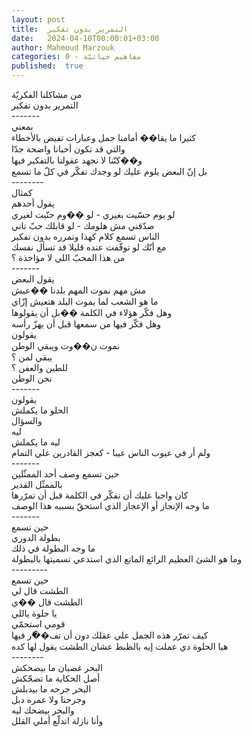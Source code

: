 ```yaml
---
layout: post
title:  التمرير بدون تفكير
date:   2024-04-10T00:00:01+03:00
author: Mahmoud Marzouk
categories: 0 - مفاهيم حياتيّة
published:  true
---
```

من مشاكلنا الفكريّة\
التمرير بدون تفكير\
\-\-\-\-\-\--\
بمعني\
كثيرا ما يقا�� أمامنا جمل وعبارات تفيض بالأخطاء\
والتي قد تكون أحيانا واضحة جدّا\
و��كنّنا لا نجهد عقولنا بالتفكير فيها\
بل إنّ البعض يلوم عليك لو وجدك تفكّر في كلّ ما تسمع\
\-\-\-\-\-\-\--\
كمثال\
يقول أحدهم\
لو يوم حسّيت بغيري - لو ��وم حنّيت لغيري\
صدّقني مش هلومك - لو قابلك حبّ تاني\
الناس تسمع كلام كهذا وتمرره بدون تفكير\
مع أنّك لو توقّفت عنده قليلا قد تسأل نفسك\
من هذا المحبّ اللي لا مؤاخذة ؟\
\-\-\-\-\-\--\
يقول البعض\
مش مهم نموت المهم بلدنا ��عيش\
ما هو الشعب لما يموت البلد هتعيش إزّاي\
وهل فكّر هؤلاء في الكلمة ��بل أن يقولوها\
وهل فكّر فيها من سمعها قبل أن يهزّ رأسه\
يقولون\
نموت ن��وت ويبقي الوطن\
يبقي لمن ؟\
للطين والعفن ؟\
نحن الوطن\
\-\-\-\-\-\--\
يقولون\
الحلو ما يكملش\
والسؤال\
ليه\
ليه ما يكملش\
ولم أر في عيوب الناس عيبا - كعجز القادرين علي التمام\
\-\-\-\-\-\--\
حين تسمع وصف أحد الممثّلين\
بالممثّل القدير\
كان واجبا عليك أن تفكّر في الكلمة قبل أن تمرّرها\
ما وجه الإنجاز أو الإعجاز الذي استحقّ بسببه هذا الوصف\
\-\-\-\-\-\--\
حين تسمع\
بطولة الدوري\
ما وجه البطولة في ذلك\
وما هو الشئ العظيم الرائع الماتع الذي استدعي تسميتها
بالبطولة\
\-\-\-\-\-\-\-\--\
حين تسمع\
الطشت قال لي\
الطشت قال ��ي\
يا حلوة ياللي\
قومي استحمّي\
كيف تمرّر هذه الجمل علي عقلك دون أن تف��ّر فيها\
هيا الحلوة دي عملت إيه بالظبط عشان الطشت يقول لها كده\
\-\-\-\-\-\-\--\
البحر غضبان ما بيضحكش\
أصل الحكاية ما تضحّكش\
البحر جرحه ما بيدبلش\
وجرحنا ولا عمره دبل\
والبحر بيضحك ليه\
وأنا نازلة اتدلّع أملي القلل
